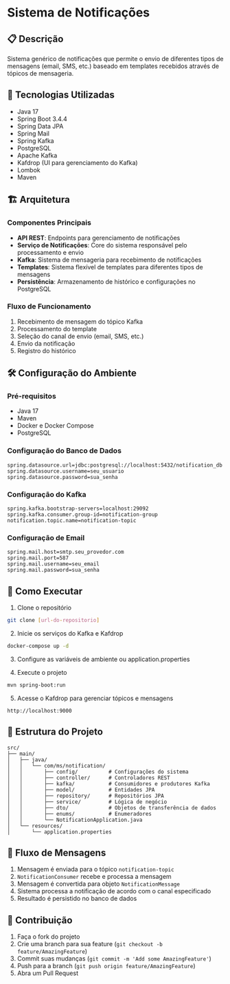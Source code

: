 # Sistema de Notificações

## 📋 Descrição
Sistema genérico de notificações que permite o envio de diferentes tipos de mensagens (email, SMS, etc.) baseado em templates recebidos através de tópicos de mensageria.

## 🚀 Tecnologias Utilizadas
- Java 17
- Spring Boot 3.4.4
- Spring Data JPA
- Spring Mail
- Spring Kafka
- PostgreSQL
- Apache Kafka
- Kafdrop (UI para gerenciamento do Kafka)
- Lombok
- Maven

## 🏗️ Arquitetura

### Componentes Principais
- **API REST**: Endpoints para gerenciamento de notificações
- **Serviço de Notificações**: Core do sistema responsável pelo processamento e envio
- **Kafka**: Sistema de mensageria para recebimento de notificações
- **Templates**: Sistema flexível de templates para diferentes tipos de mensagens
- **Persistência**: Armazenamento de histórico e configurações no PostgreSQL

### Fluxo de Funcionamento
1. Recebimento de mensagem do tópico Kafka
2. Processamento do template
3. Seleção do canal de envio (email, SMS, etc.)
4. Envio da notificação
5. Registro do histórico

## 🛠️ Configuração do Ambiente

### Pré-requisitos
- Java 17
- Maven
- Docker e Docker Compose
- PostgreSQL

### Configuração do Banco de Dados
```properties
spring.datasource.url=jdbc:postgresql://localhost:5432/notification_db
spring.datasource.username=seu_usuario
spring.datasource.password=sua_senha
```

### Configuração do Kafka
```properties
spring.kafka.bootstrap-servers=localhost:29092
spring.kafka.consumer.group-id=notification-group
notification.topic.name=notification-topic
```

### Configuração de Email
```properties
spring.mail.host=smtp.seu_provedor.com
spring.mail.port=587
spring.mail.username=seu_email
spring.mail.password=sua_senha
```

## 🚀 Como Executar

1. Clone o repositório
```bash
git clone [url-do-repositorio]
```

2. Inicie os serviços do Kafka e Kafdrop
```bash
docker-compose up -d
```

3. Configure as variáveis de ambiente ou application.properties

4. Execute o projeto
```bash
mvn spring-boot:run
```

5. Acesse o Kafdrop para gerenciar tópicos e mensagens
```
http://localhost:9000
```

## 📝 Estrutura do Projeto
```
src/
├── main/
│   ├── java/
│   │   └── com/ms/notification/
│   │       ├── config/          # Configurações do sistema
│   │       ├── controller/      # Controladores REST
│   │       ├── kafka/           # Consumidores e produtores Kafka
│   │       ├── model/           # Entidades JPA
│   │       ├── repository/      # Repositórios JPA
│   │       ├── service/         # Lógica de negócio
│   │       ├── dto/             # Objetos de transferência de dados
│   │       ├── enums/           # Enumeradores
│   │       └── NotificationApplication.java
│   └── resources/
│       └── application.properties
```

## 🔄 Fluxo de Mensagens
1. Mensagem é enviada para o tópico `notification-topic`
2. `NotificationConsumer` recebe e processa a mensagem
3. Mensagem é convertida para objeto `NotificationMessage`
4. Sistema processa a notificação de acordo com o canal especificado
5. Resultado é persistido no banco de dados

## 🤝 Contribuição
1. Faça o fork do projeto
2. Crie uma branch para sua feature (`git checkout -b feature/AmazingFeature`)
3. Commit suas mudanças (`git commit -m 'Add some AmazingFeature'`)
4. Push para a branch (`git push origin feature/AmazingFeature`)
5. Abra um Pull Request
